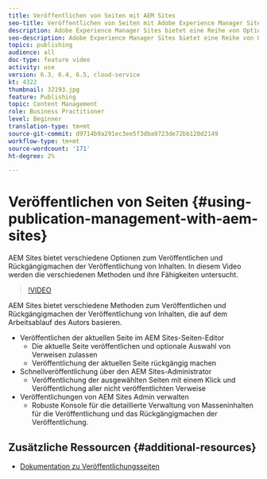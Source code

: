 ```yaml
---
title: Veröffentlichen von Seiten mit AEM Sites
seo-title: Veröffentlichen von Seiten mit Adobe Experience Manager Sites
description: Adobe Experience Manager Sites bietet eine Reihe von Optionen zum Veröffentlichen und Rückgängigmachen der Veröffentlichung von Inhalten. In diesem Video werden die verschiedenen Methoden und ihre Fähigkeiten untersucht.
seo-description: Adobe Experience Manager Sites bietet eine Reihe von Optionen zum Veröffentlichen und Rückgängigmachen der Veröffentlichung von Inhalten. In diesem Video werden die verschiedenen Methoden und ihre Fähigkeiten untersucht.
topics: publishing
audience: all
doc-type: feature video
activity: use
version: 6.3, 6.4, 6.5, cloud-service
kt: 4322
thumbnail: 32193.jpg
feature: Publishing
topic: Content Management
role: Business Practitioner
level: Beginner
translation-type: tm+mt
source-git-commit: d9714b9a291ec3ee5f3dba9723de72bb120d2149
workflow-type: tm+mt
source-wordcount: '171'
ht-degree: 2%

---
```



# Veröffentlichen von Seiten {#using-publication-management-with-aem-sites}

AEM Sites bietet verschiedene Optionen zum Veröffentlichen und Rückgängigmachen der Veröffentlichung von Inhalten. In diesem Video werden die verschiedenen Methoden und ihre Fähigkeiten untersucht.

>[!VIDEO](https://video.tv.adobe.com/v/32193?quality=12&learn=on)

AEM Sites bietet verschiedene Methoden zum Veröffentlichen und Rückgängigmachen der Veröffentlichung von Inhalten, die auf dem Arbeitsablauf des Autors basieren.

* Veröffentlichen der aktuellen Seite im AEM Sites-Seiten-Editor
   * Die aktuelle Seite veröffentlichen und optionale Auswahl von Verweisen zulassen
   * Veröffentlichung der aktuellen Seite rückgängig machen
* Schnellveröffentlichung über den AEM Sites-Administrator
   * Veröffentlichung der ausgewählten Seiten mit einem Klick und Veröffentlichung aller nicht veröffentlichten Verweise
* Veröffentlichungen von AEM Sites Admin verwalten
   * Robuste Konsole für die detaillierte Verwaltung von Masseninhalten für die Veröffentlichung und das Rückgängigmachen der Veröffentlichung.

## Zusätzliche Ressourcen {#additional-resources}

* [Dokumentation zu Veröffentlichungsseiten](https://docs.adobe.com/content/help/en/experience-manager-65/authoring/authoring/publishing-pages.html)
